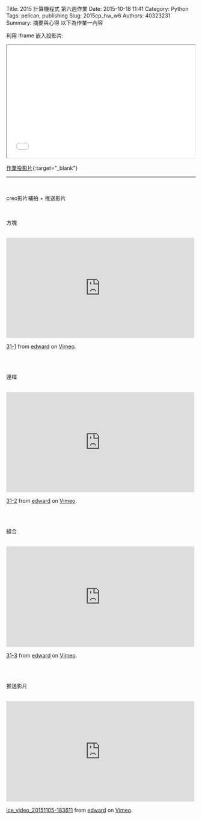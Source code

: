 Title: 2015 計算機程式 第六週作業
Date: 2015-10-18 11:41
Category: Python
Tags: pelican, publishing
Slug: 2015cp_hw_w6
Authors: 40323231
Summary: 摘要與心得
以下為作業一內容

利用 iframe 嵌入投影片:

<iframe src="simplest4.html" width="500" height="300"></iframe>

[作業投影片](simplest4.html){:target="_blank"}
<hr>
<br>
<p>creo影片補拍 + 推送影片</p>
<br>
<p>方塊</p>
<br>
<iframe src="https://player.vimeo.com/video/144627802" width="500" height="266" frameborder="0" webkitallowfullscreen mozallowfullscreen allowfullscreen></iframe> <p><a href="https://vimeo.com/144627802">31-1</a> from <a href="https://vimeo.com/user45497999">edward</a> on <a href="https://vimeo.com">Vimeo</a>.</p>
<br>
<br>
<p>連桿</p>
<br>
<iframe src="https://player.vimeo.com/video/144628395" width="500" height="266" frameborder="0" webkitallowfullscreen mozallowfullscreen allowfullscreen></iframe> <p><a href="https://vimeo.com/144628395">31-2</a> from <a href="https://vimeo.com/user45497999">edward</a> on <a href="https://vimeo.com">Vimeo</a>.</p>
<br>
<br>
<p>組合</p>
<br>
<iframe src="https://player.vimeo.com/video/144628396" width="500" height="267" frameborder="0" webkitallowfullscreen mozallowfullscreen allowfullscreen></iframe> <p><a href="https://vimeo.com/144628396">31-3</a> from <a href="https://vimeo.com/user45497999">edward</a> on <a href="https://vimeo.com">Vimeo</a>.</p>
<br>
<br>
<p>推送影片</p>
<br>
<iframe src="https://player.vimeo.com/video/144734661" width="500" height="267" frameborder="0" webkitallowfullscreen mozallowfullscreen allowfullscreen></iframe> <p><a href="https://vimeo.com/144734661">ice_video_20151105-183611</a> from <a href="https://vimeo.com/user45497999">edward</a> on <a href="https://vimeo.com">Vimeo</a>.</p>

